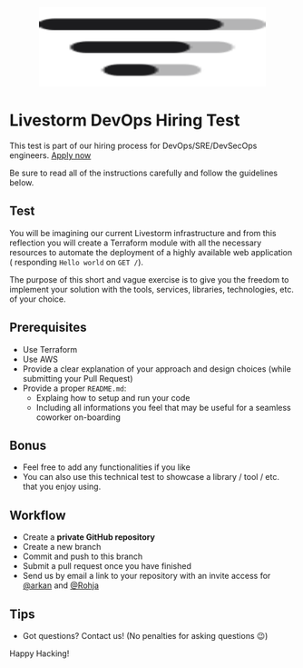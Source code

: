 <p align="center">
  <img width="400" height="140" src="./logo-livestorm-dark.svg">
</p>

# Livestorm DevOps Hiring Test

This test is part of our hiring process for DevOps/SRE/DevSecOps engineers. [Apply now](https://jobs.livestorm.co/)

Be sure to read all of the instructions carefully and follow the guidelines below.

## Test

You will be imagining our current Livestorm infrastructure and from this reflection you will create a Terraform module with all the necessary resources to automate the deployment of a highly available web application ( responding `Hello world` on `GET /`).

The purpose of this short and vague exercise is to give you the freedom to implement your solution with the tools, services, libraries, technologies, etc. of your choice.

## Prerequisites

- Use Terraform
- Use AWS
- Provide a clear explanation of your approach and design choices (while submitting your Pull Request)
- Provide a proper `README.md`:<br/>
    - Explaing how to setup and run your code<br/>
    - Including all informations you feel that may be useful for a seamless coworker on-boarding

## Bonus

- Feel free to add any functionalities if you like
- You can also use this technical test to showcase a library / tool / etc. that you enjoy using.

## Workflow
- Create a **private GitHub repository**
- Create a new branch
- Commit and push to this branch
- Submit a pull request once you have finished
- Send us by email a link to your repository with an invite access for [@arkan](https://github.com/arkan) and [@Rohja](https://github.com/Rohja)

## Tips
- Got questions? Contact us! (No penalties for asking questions 😉️)

Happy Hacking!